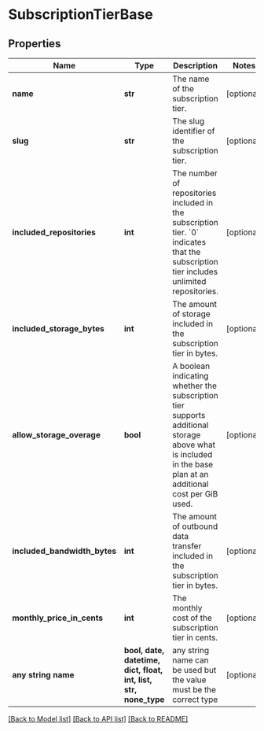 # SubscriptionTierBase


## Properties
Name | Type | Description | Notes
------------ | ------------- | ------------- | -------------
**name** | **str** | The name of the subscription tier. | [optional] 
**slug** | **str** | The slug identifier of the subscription tier. | [optional] 
**included_repositories** | **int** | The number of repositories included in the subscription tier. &#x60;0&#x60; indicates that the subscription tier includes unlimited repositories. | [optional] 
**included_storage_bytes** | **int** | The amount of storage included in the subscription tier in bytes. | [optional] 
**allow_storage_overage** | **bool** | A boolean indicating whether the subscription tier supports additional storage above what is included in the base plan at an additional cost per GiB used. | [optional] 
**included_bandwidth_bytes** | **int** | The amount of outbound data transfer included in the subscription tier in bytes. | [optional] 
**monthly_price_in_cents** | **int** | The monthly cost of the subscription tier in cents. | [optional] 
**any string name** | **bool, date, datetime, dict, float, int, list, str, none_type** | any string name can be used but the value must be the correct type | [optional]

[[Back to Model list]](../README.md#documentation-for-models) [[Back to API list]](../README.md#documentation-for-api-endpoints) [[Back to README]](../README.md)


